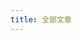 ```yaml
---
title: 全部文章
---
```


<script setup>
import Archives from "@/views/Archives.vue"
</script>

<Archives />